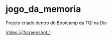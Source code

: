 # jogo_da_memoria
Projeto criado dentro do Bootcamp da TQI na Dio

[Video ![Screenshot_1](https://user-images.githubusercontent.com/42123079/171705413-961f11e6-2171-436e-8da6-9b0c62c1c9de.png)](https://youtu.be/a-DTgytX5Rs)
